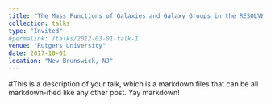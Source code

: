 ```yaml
---
title: "The Mass Functions of Galaxies and Galaxy Groups in the RESOLVE Survey"
collection: talks
type: "Invited"
#permalink: /talks/2012-03-01-talk-1
venue: "Rutgers University"
date: 2017-10-01
location: "New Brunswick, NJ"
---
```


#This is a description of your talk, which is a markdown files that can be all markdown-ified like any other post. Yay markdown!
